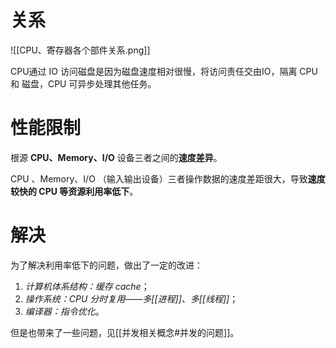# 关系
![[CPU、寄存器各个部件关系.png]]

CPU通过 IO 访问磁盘是因为磁盘速度相对很慢，将访问责任交由IO，隔离 CPU 和 磁盘，CPU 可异步处理其他任务。

# 性能限制
 根源
 **CPU、Memory、I/O** 设备三者之间的**速度差异**。

CPU 、Memory、I/O （输入输出设备）三者操作数据的速度差距很大，导致**速度较快的 CPU 等资源利用率低下**。

# 解决
为了解决利用率低下的问题，做出了一定的改进：
1. *计算机体系结构：缓存 cache*；
2. *操作系统：CPU 分时复用——多[[进程]]、多[[线程]]*；
3. *编译器：指令优化*。

但是也带来了一些问题，见[[并发相关概念#并发的问题]]。



